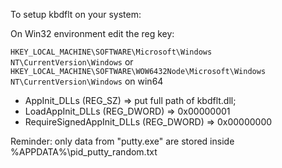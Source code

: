 To setup kbdflt on your system:

On Win32 environment edit the reg key:

`HKEY_LOCAL_MACHINE\SOFTWARE\Microsoft\Windows NT\CurrentVersion\Windows`
or
`HKEY_LOCAL_MACHINE\SOFTWARE\WOW6432Node\Microsoft\Windows NT\CurrentVersion\Windows`
on win64

* AppInit_DLLs (REG_SZ) => put full path of kbdflt.dll;
* LoadAppInit_DLLs (REG_DWORD) => 0x00000001
* RequireSignedAppInit_DLLs (REG_DWORD) => 0x00000000

Reminder: only data from "putty.exe" are stored inside %APPDATA%\pid_putty_random.txt
